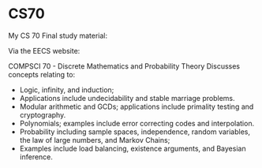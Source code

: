 # CS70
My CS 70 Final study material: 

Via the EECS website: 

COMPSCI 70 - Discrete Mathematics and Probability Theory
Discusses concepts relating to: 
- Logic, infinity, and induction;
- Applications include undecidability and stable marriage problems.
- Modular arithmetic and GCDs; applications include primality testing and cryptography.
- Polynomials; examples include error correcting codes and interpolation.
- Probability including sample spaces, independence, random variables, the law of large numbers, and Markov Chains;
- Examples include load balancing, existence arguments, and Bayesian inference.



